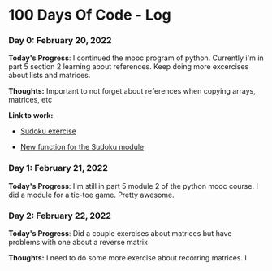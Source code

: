 # 100 Days Of Code - Log

### Day 0: February 20, 2022


**Today's Progress**: I continued the mooc program of python. Currently i'm in part 5 section 2 learning about references. Keep doing more excercises about lists and matrices.

**Thoughts:** Important to not forget about references when copying arrays, matrices, etc

**Link to work:** 

- [Sudoku exercise](https://github.com/triciappa/Python-Programming-MOOC/blob/main/Part%205/Exercise%202.3.py)

- [New function for the Sudoku module](https://github.com/triciappa/Python-Programming-MOOC/blob/main/Part%205/Exercise%202.4.py)


### Day 1: February 21, 2022


**Today's Progress**: I'm still in part 5 module 2 of the python mooc course. I did a module for a tic-toe game. Pretty awesome.



### Day 2: February 22, 2022


**Today's Progress**: Did a couple exercises about matrices but have problems with one about a reverse matrix

**Thoughts:** I need to do some more exercise about recorring matrices. I 


 
